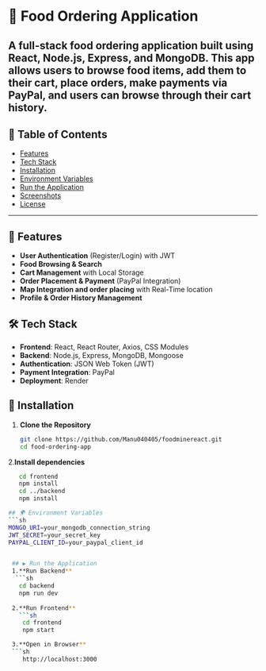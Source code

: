 # 🍔 Food Ordering Application

**A full-stack food ordering application built using React, Node.js, Express, and MongoDB.**
This app allows users to browse food items, add them to their cart, place orders, make payments via PayPal, and users can browse through their cart history.
---

## 📌 Table of Contents
- [Features](#-features)
- [Tech Stack](#-tech-stack)
- [Installation](#-installation)
- [Environment Variables](#-environment-variables)
- [Run the Application](#-run-the-application)
- [Screenshots](#-screenshots)
- [License](#-license)

---


## 🚀 Features
- **User Authentication** (Register/Login) with JWT  
- **Food Browsing & Search**  
- **Cart Management** with Local Storage  
- **Order Placement & Payment** (PayPal Integration)  
- **Map Integration and order placing** with Real-Time location
- **Profile & Order History Management**  

## 🛠 Tech Stack
- **Frontend**: React, React Router, Axios, CSS Modules  
- **Backend**: Node.js, Express, MongoDB, Mongoose  
- **Authentication**: JSON Web Token (JWT)  
- **Payment Integration**: PayPal  
- **Deployment**: Render  

## 🔧 Installation
1. **Clone the Repository**  
   ```sh
   git clone https://github.com/Manu040405/foodminereact.git
   cd food-ordering-app

2.**Install dependencies**
```sh
   cd frontend
   npm install
   cd ../backend
   npm install

## 🌍 Environment Variables
```sh
MONGO_URI=your_mongodb_connection_string
JWT_SECRET=your_secret_key
PAYPAL_CLIENT_ID=your_paypal_client_id


 ## ▶ Run the Application 
 1.**Run Backend**
  ```sh
   cd backend
   npm run dev
   
 2.**Run Frontend**
   ```sh
    cd frontend
    npm start

 3.**Open in Browser**
 ```sh
    http://localhost:3000









   
   






